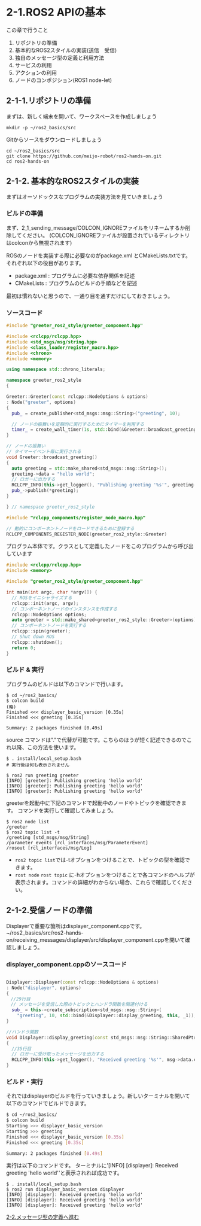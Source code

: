 # 2-1.ROS2 APIの基本

この章で行うこと

1. リポジトリの準備
2. 基本的なROS2スタイルの実装(送信　受信)
3. 独自のメッセージ型の定義と利用方法
4. サービスの利用
5. アクションの利用
6. ノードのコンポジション(ROS1 node-let)

## 2-1-1.リポジトリの準備

まずは、新しく端末を開いて、ワークスペースを作成しましょう

```shell
mkdir -p ~/ros2_basics/src
```

Gitからソースをダウンロードしましょう

```shell
cd ~/ros2_basics/src
git clone https://github.com/meijo-robot/ros2-hands-on.git
cd ros2-hands-on
```

## 2-1-2. 基本的なROS2スタイルの実装

まずはオーソドックスなプログラムの実装方法を見ていきましょう

### ビルドの準備

まず、2_1_sending_message/COLCON_IGNOREファイルをリネームするか削除してください。
(COLCON_IGNOREファイルが設置されているディレクトリはcolconから無視されます)

ROSのノードを実装する際に必要なのがpackage.xml とCMakeLists.txtです。
それぞれ以下の役目があります。

- package.xml : プログラムに必要な依存関係を記述
- CMakeLists : プログラムのビルドの手順などを記述

最初は慣れないと思うので、一通り目を通すだけにしておきましょう。

### ソースコード

```cpp greeter_component.cpp
#include "greeter_ros2_style/greeter_component.hpp"

#include <rclcpp/rclcpp.hpp>
#include <std_msgs/msg/string.hpp>
#include <class_loader/register_macro.hpp>
#include <chrono>
#include <memory>

using namespace std::chrono_literals;

namespace greeter_ros2_style
{

Greeter::Greeter(const rclcpp::NodeOptions & options)
: Node("greeter", options)
{
  pub_ = create_publisher<std_msgs::msg::String>("greeting", 10);

  // ノードの振舞いを定期的に実行するためにタイマーを利用する
  timer_ = create_wall_timer(1s, std::bind(&Greeter::broadcast_greeting, this));
}

// ノードの振舞い
// タイマーイベント毎に実行される
void Greeter::broadcast_greeting()
{
  auto greeting = std::make_shared<std_msgs::msg::String>();
  greeting->data = "hello world";
  // ロガーに出力する
  RCLCPP_INFO(this->get_logger(), "Publishing greeting '%s'", greeting->data.c_str());
  pub_->publish(*greeting);
}

} // namespace greeter_ros2_style

#include "rclcpp_components/register_node_macro.hpp"

// 動的にコンポーネントノードをロードできるために登録する
RCLCPP_COMPONENTS_REGISTER_NODE(greeter_ros2_style::Greeter)

```

プログラム本体です。クラスとして定義したノードをこのプログラムから呼び出しています

```cpp greeter.cpp
#include <rclcpp/rclcpp.hpp>
#include <memory>

#include "greeter_ros2_style/greeter_component.hpp"

int main(int argc, char *argv[]) {
  // ROSをイニシャライズする
  rclcpp::init(argc, argv);
  // コンポーネントノードのインスタンスを作成する
  rclcpp::NodeOptions options;
  auto greeter = std::make_shared<greeter_ros2_style::Greeter>(options);
  // コンポーネントノードを実行する
  rclcpp::spin(greeter);
  // Shut down ROS
  rclcpp::shutdown();
  return 0;
}

```

### ビルド & 実行

プログラムのビルドは以下のコマンドで行います。

``` shell
$ cd ~/ros2_basics/
$ colcon build
(略)
Finished <<< displayer_basic_version [0.35s]
Finished <<< greeting [0.35s]

Summary: 2 packages finished [0.49s]
```

source コマンドは"."で代替が可能です。こちらのほうが短く記述できるのでこれ以降、この方法を使います。

``` shell
$ . install/local_setup.bash
# 実行後は何も表示されません
```

```shell
$ ros2 run greeting greeter
[INFO] [greeter]: Publishing greeting 'hello world'
[INFO] [greeter]: Publishing greeting 'hello world'
[INFO] [greeter]: Publishing greeting 'hello world'
```

greeterを起動中に下記のコマンドで起動中のノードやトピックを確認できます。
コマンドを実行して確認してみましょう。

```shell
$ ros2 node list
/greeter
$ ros2 topic list -t
/greeting [std_msgs/msg/String]
/parameter_events [rcl_interfaces/msg/ParameterEvent]
/rosout [rcl_interfaces/msg/Log]
```

- ``` ros2 topic list ```では-tオプションをつけることで、トピックの型を確認できます。
- ``` rost node ``` ``` rost topic ``` に-hオプションをつけることで各コマンドのヘルプが表示されます。コマンドの詳細がわからない場合、これらで確認してください。

## 2-1-2.受信ノードの準備

Displayerで重要な箇所はdisplayer_component.cppです。
~/ros2_basics/src/ros2-hands-on/receiving_messages/displayer/src/displayer_component.cppを開いて確認しましょう。

### displayer_component.cppのソースコード

```cpp displayer_component.cpp

Displayer::Displayer(const rclcpp::NodeOptions & options)
: Node("displayer", options)
{
　//29行目
　// メッセージを受信した際のトピックとハンドラ関数を関連付ける
  sub_ = this->create_subscription<std_msgs::msg::String>(
    "greeting", 10, std::bind(&Displayer::display_greeting, this, _1));
}

//ハンドラ関数
void Displayer::display_greeting(const std_msgs::msg::String::SharedPtr msg)
{
  //35行目
  // ロガーに受け取ったメッセージを出力する
  RCLCPP_INFO(this->get_logger(), "Received greeting '%s'", msg->data.c_str());
}
```

### ビルド・実行

それではdisplayerのビルドを行っていきましょう。新しいターミナルを開いて以下のコマンドでビルドできます。

```sh
$ cd ~/ros2_basics/
$ colcon build
Starting >>> displayer_basic_version
Starting >>> greeting
Finished <<< displayer_basic_version [0.35s]
Finished <<< greeting [0.35s]

Summary: 2 packages finished [0.49s]
```

実行は以下のコマンドです。
ターミナルに'[INFO] [displayer]: Received greeting 'hello world''と表示されれば成功です。

``` shell
$ . install/local_setup.bash
$ ros2 run displayer_basic_version displayer
[INFO] [displayer]: Received greeting 'hello world'
[INFO] [displayer]: Received greeting 'hello world'
[INFO] [displayer]: Received greeting 'hello world'
```

[2-2.メッセージ型の定義へ進む](2_2_ROS2_msg.md)
